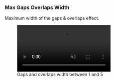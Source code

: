 ### Max Gaps Overlaps Width
Maximum width of the gaps & overlaps effect.
<figure>
	<video autoplay loop muted playsinline>
	    <source src="/media/styles/{{include.style}}/max-gaps-overlaps-width.mp4" type="video/mp4">
	</video>
	<figcaption>Gaps and overlaps width between 1 and 5</figcaption>
</figure>
